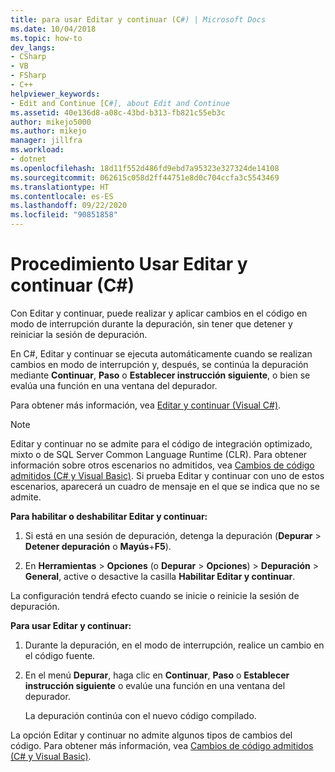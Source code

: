 ```yaml
---
title: para usar Editar y continuar (C#) | Microsoft Docs
ms.date: 10/04/2018
ms.topic: how-to
dev_langs:
- CSharp
- VB
- FSharp
- C++
helpviewer_keywords:
- Edit and Continue [C#], about Edit and Continue
ms.assetid: 40e136d8-a08c-43bd-b313-fb821c55eb3c
author: mikejo5000
ms.author: mikejo
manager: jillfra
ms.workload:
- dotnet
ms.openlocfilehash: 18d11f552d486fd9ebd7a95323e327324de14108
ms.sourcegitcommit: 062615c058d2ff44751e8d0c704ccfa3c5543469
ms.translationtype: HT
ms.contentlocale: es-ES
ms.lasthandoff: 09/22/2020
ms.locfileid: "90851858"
---
```

# <a name="how-to-use-edit-and-continue-c"></a>Procedimiento Usar Editar y continuar (C#)
Con Editar y continuar, puede realizar y aplicar cambios en el código en modo de interrupción durante la depuración, sin tener que detener y reiniciar la sesión de depuración.

En C#, Editar y continuar se ejecuta automáticamente cuando se realizan cambios en modo de interrupción y, después, se continúa la depuración mediante **Continuar**, **Paso** o **Establecer instrucción siguiente**, o bien se evalúa una función en una ventana del depurador.

Para obtener más información, vea [Editar y continuar (Visual C#)](../debugger/edit-and-continue-visual-csharp.md).

>[!NOTE]
>Editar y continuar no se admite para el código de integración optimizado, mixto o de SQL Server Common Language Runtime (CLR). Para obtener información sobre otros escenarios no admitidos, vea [Cambios de código admitidos (C# y Visual Basic)](../debugger/supported-code-changes-csharp.md). Si prueba Editar y continuar con uno de estos escenarios, aparecerá un cuadro de mensaje en el que se indica que no se admite.

**Para habilitar o deshabilitar Editar y continuar:**

1. Si está en una sesión de depuración, detenga la depuración (**Depurar** > **Detener depuración** o **Mayús**+**F5**).

1. En **Herramientas** > **Opciones** (o **Depurar** > **Opciones**) > **Depuración** > **General**, active o desactive la casilla **Habilitar Editar y continuar**.

La configuración tendrá efecto cuando se inicie o reinicie la sesión de depuración.

**Para usar Editar y continuar:**

1. Durante la depuración, en el modo de interrupción, realice un cambio en el código fuente.

1. En el menú **Depurar**, haga clic en **Continuar**, **Paso** o **Establecer instrucción siguiente** o evalúe una función en una ventana del depurador.

   La depuración continúa con el nuevo código compilado.

La opción Editar y continuar no admite algunos tipos de cambios del código. Para obtener más información, vea [Cambios de código admitidos (C# y Visual Basic)](../debugger/supported-code-changes-csharp.md).
